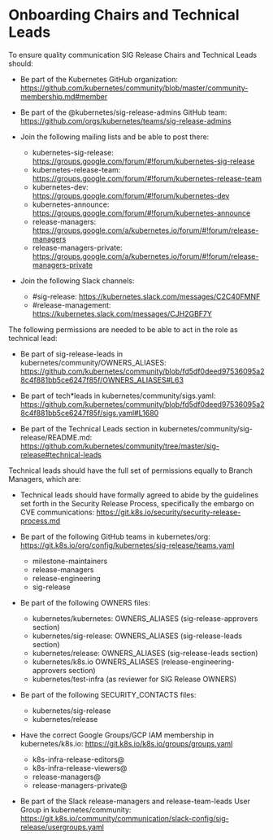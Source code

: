 # Onboarding Chairs and Technical Leads

To ensure quality communication SIG Release Chairs and Technical Leads should:

- Be part of the Kubernetes GitHub organization:
  https://github.com/kubernetes/community/blob/master/community-membership.md#member

- Be part of the @kubernetes/sig-release-admins GitHub team:
  https://github.com/orgs/kubernetes/teams/sig-release-admins

- Join the following mailing lists and be able to post there:

  - kubernetes-sig-release:
    https://groups.google.com/forum/#!forum/kubernetes-sig-release
  - kubernetes-release-team:
    https://groups.google.com/forum/#!forum/kubernetes-release-team
  - kubernetes-dev:
    https://groups.google.com/forum/#!forum/kubernetes-dev
  - kubernetes-announce:
    https://groups.google.com/forum/#!forum/kubernetes-announce
  - release-managers:
    https://groups.google.com/a/kubernetes.io/forum/#!forum/release-managers
  - release-managers-private:
    https://groups.google.com/a/kubernetes.io/forum/#!forum/release-managers-private

- Join the following Slack channels:
  - #sig-release:
    https://kubernetes.slack.com/messages/C2C40FMNF
  - #release-management:
    https://kubernetes.slack.com/messages/CJH2GBF7Y

The following permissions are needed to be able to act in the role as technical
lead:

- Be part of sig-release-leads in kubernetes/community/OWNERS_ALIASES:
  https://github.com/kubernetes/community/blob/fd5df0deed97536095a28c4f881bb5ce6247f85f/OWNERS_ALIASES#L63

- Be part of tech\*leads in kubernetes/community/sigs.yaml:
  https://github.com/kubernetes/community/blob/fd5df0deed97536095a28c4f881bb5ce6247f85f/sigs.yaml#L1680

- Be part of the Technical Leads section in kubernetes/community/sig-release/README.md:
  https://github.com/kubernetes/community/tree/master/sig-release#technical-leads

Technical leads should have the full set of permissions equally to Branch
Managers, which are:

- Technical leads should have formally agreed to abide by the guidelines set
  forth in the Security Release Process, specifically the embargo on CVE
  communications: https://git.k8s.io/security/security-release-process.md

- Be part of the following GitHub teams in kubernetes/org:
  https://git.k8s.io/org/config/kubernetes/sig-release/teams.yaml

  - milestone-maintainers
  - release-managers
  - release-engineering
  - sig-release

- Be part of the following OWNERS files:

  - kubernetes/kubernetes: OWNERS_ALIASES (sig-release-approvers section)
  - kubernetes/sig-release: OWNERS_ALIASES (sig-release-leads section)
  - kubernetes/release: OWNERS_ALIASES (sig-release-leads section)
  - kubernetes/k8s.io OWNERS_ALIASES (release-engineering-approvers section)
  - kubernetes/test-infra (as reviewer for SIG Release OWNERS)

- Be part of the following SECURITY_CONTACTS files:

  - kubernetes/sig-release
  - kubernetes/release

- Have the correct Google Groups/GCP IAM membership in kubernetes/k8s.io:
  https://git.k8s.io/k8s.io/groups/groups.yaml

  - k8s-infra-release-editors@
  - k8s-infra-release-viewers@
  - release-managers@
  - release-managers-private@

- Be part of the Slack release-managers and release-team-leads User Group in
  kubernetes/community:
  https://git.k8s.io/community/communication/slack-config/sig-release/usergroups.yaml
